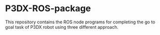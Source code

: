 # P3DX-ROS-package
This repository contains the ROS node programs for completing the go to goal task of P3DX robot using three different approach.

